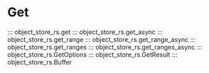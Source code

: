 # Get

::: object_store_rs.get
::: object_store_rs.get_async
::: object_store_rs.get_range
::: object_store_rs.get_range_async
::: object_store_rs.get_ranges
::: object_store_rs.get_ranges_async
::: object_store_rs.GetOptions
::: object_store_rs.GetResult
::: object_store_rs.Buffer

